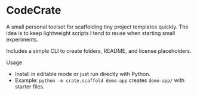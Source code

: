 # CodeCrate

A small personal toolset for scaffolding tiny project templates quickly. The idea is to keep lightweight scripts I tend to reuse when starting small experiments.

Includes a simple CLI to create folders, README, and license placeholders.

Usage

- Install in editable mode or just run directly with Python.
- Example: `python -m crate.scaffold demo-app` creates `demo-app/` with starter files.
